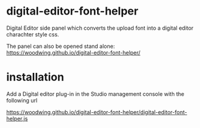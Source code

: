 # digital-editor-font-helper

Digital Editor side panel which converts the upload font into a digital editor charachter style css. 

The panel can also be opened stand alone:
https://woodwing.github.io/digital-editor-font-helper/


# installation
Add a Digital editor plug-in in the Studio management console with the following url

https://woodwing.github.io/digital-editor-font-helper/digital-editor-font-helper.js


